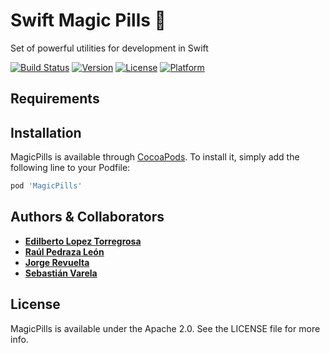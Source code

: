 # Swift Magic Pills 💊
Set of powerful utilities for development in Swift

[![Build Status](https://travis-ci.org/bq/swift-magic-pills.svg?branch=master)](https://travis-ci.org/bq/swift-magic-pills)
[![Version](https://img.shields.io/cocoapods/v/MagicPills.svg?style=flat)](https://cocoapods.org/pods/MagicPills)
[![License](https://img.shields.io/cocoapods/l/MagicPills.svg?style=flat)](https://cocoapods.org/pods/MagicPills)
[![Platform](https://img.shields.io/cocoapods/p/MagicPills.svg?style=flat)](https://cocoapods.org/pods/MagicPills)

## Requirements

## Installation

MagicPills is available through [CocoaPods](https://cocoapods.org). To install
it, simply add the following line to your Podfile:

```ruby
pod 'MagicPills'
```

## Authors & Collaborators

* **[Edilberto Lopez Torregrosa](https://github.com/ediLT)**
* **[Raúl Pedraza León](https://github.com/r-pedraza)**
* **[Jorge Revuelta](https://github.com/minuscorp)**
* **[Sebastián Varela](https://github.com/sebastianvarela)**

## License

MagicPills is available under the Apache 2.0. See the LICENSE file for more info.
